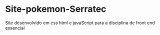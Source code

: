 # Site-pokemon-Serratec
Site desenvolvido em css html e javaScript para a disciplina de front end essencial 
